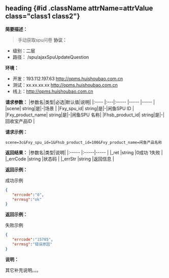 ## heading {#id .className attrName=attrValue class="class1 class2"}
**简要描述：**
> 手动获取spu问卷
**协议：**
- 级别：二层
- 路径：<!--api.uri--> /spu/ajaxSpuUpdateQuestion

**环境：**
- 开发：193.112.197.63 http://opms.huishoubao.com.cn
- 测试：xx.xx.xx.xx  http://opms.huishoubao.com.cn
- 线上：<!--api.host-->http://opms.huishoubao.com.cn

**请求参数：**
|参数名|类型|必选|默认值|说明|
|:----    |:---|:----- |-----   |-----   |
|scene| string|是|-|场景 |
|Fxy_spu_id| string|是|-|闲鱼SPU ID |
|Fxy_product_name| string|是|-|闲鱼SPU 名称|
|Fhsb_product_id| string|是|-|回收宝产品ID |

<!--api.header=Hsb_service_id:1001 -->
<!--api.header=Hsb-signature:123 -->

<!--api.variable=signature:joenebfhefeh -->

<!--api.preRequest args=options
   var serviceId=options.variables.filter(function(row){return row.name=="serviceId"})[0]?.value;
options.headers['HSB-OPENAPI-CALLERSERVICEID']=String(serviceId);


var callersStr=options.variables.filter(function(row){return row.name=="signature"})[0]?.value;
var callers=JSON.parse(callersStr);
var caller = options.headers['HSB-OPENAPI-CALLERSERVICEID'];
var secret = callers[caller];
var paramStr  = JSON.stringify(options.requestBody);
var singnature = MD5(paramStr.concat("_",secret));
options.headers['HSB-OPENAPI-SIGNATURE']= String(singnature);

-->


**请求示例：**
<!--api.body -->
```urlencoded
scene=3c&Fxy_spu_id=1&Fhsb_product_id=100&Fxy_product_name=闲鱼产品名称
```

**返回结果：**
|参数名|类型|说明|
|:-----  |:-----|----- |
|_ret |string   |0成功 1失败  |
|_errCode |string   |状态码  |
|_errStr |string   |返回信息  |

**返回示例：**

成功示例
<!--api.response.example type=ok-->
```json
{
   "errcode":"0",
   "errmsg":"ok"
}

```
**返回示例：**

失败示例
<!--api.response.examle type=error-->
```json
{
   "errcode":"15785",
   "errmsg":"错误原因"
}
```

**说明：**

其它补充说明。。。
